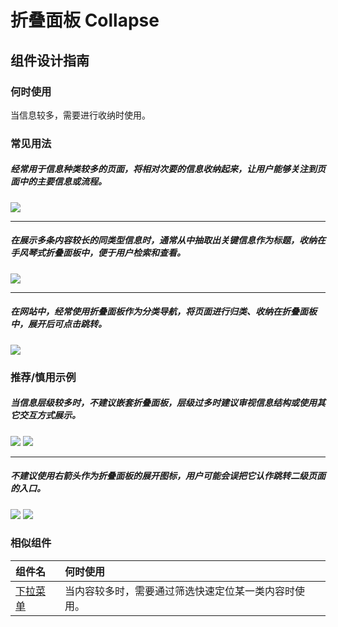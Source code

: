 # 折叠面板 Collapse

## 组件设计指南

### 何时使用

当信息较多，需要进行收纳时使用。

### 常见用法

##### 经常用于信息种类较多的页面，将相对次要的信息收纳起来，让用户能够关注到页面中的主要信息或流程。

<div class="item">
  <img src="https://oteam-tdesign-1258344706.cos.ap-guangzhou.myqcloud.com/site/design/mobile-guide/Collapse%201.png" />
</div>

<hr />

##### 在展示多条内容较长的同类型信息时，通常从中抽取出关键信息作为标题，收纳在手风琴式折叠面板中，便于用户检索和查看。

<div class="legend">
  <div class="item">
    <img src="https://oteam-tdesign-1258344706.cos.ap-guangzhou.myqcloud.com/site/design/mobile-guide/Collapse%202.png" />
  </div>
</div>

<hr />

##### 在网站中，经常使用折叠面板作为分类导航，将页面进行归类、收纳在折叠面板中，展开后可点击跳转。

<div class="item">
  <img src="https://oteam-tdesign-1258344706.cos.ap-guangzhou.myqcloud.com/site/design/mobile-guide/Collapse%203.png" />
</div>



### 推荐/慎用示例

##### 当信息层级较多时，不建议嵌套折叠面板，层级过多时建议审视信息结构或使用其它交互方式展示。

<div class="legend">
  <div class="item">
    <img src="https://oteam-tdesign-1258344706.cos.ap-guangzhou.myqcloud.com/site/design/mobile-guide/Collapse%204.png" />
    <img class="tag" src="https://oteam-tdesign-1258344706.cos.ap-guangzhou.myqcloud.com/site/doc/bad.png" />
  </div>
</div>

<hr />

##### 不建议使用右箭头作为折叠面板的展开图标，用户可能会误把它认作跳转二级页面的入口。

<div class="legend">
  <div class="item">
    <img src="https://oteam-tdesign-1258344706.cos.ap-guangzhou.myqcloud.com/site/design/mobile-guide/Collapse%205.png" />
    <img class="tag" src="https://oteam-tdesign-1258344706.cos.ap-guangzhou.myqcloud.com/site/doc/bad.png" />
  </div>
</div>



### 相似组件

| 组件名 | 何时使用                             |
| :----- | :----------------------------------- |
| [下拉菜单](./dropdown-menu) |当内容较多时，需要通过筛选快速定位某一类内容时使用。|
